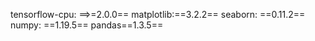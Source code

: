 tensorflow-cpu: ==>=2.0.0==
matplotlib:==3.2.2==
seaborn: ==0.11.2==
numpy: ==1.19.5==
pandas==1.3.5==
